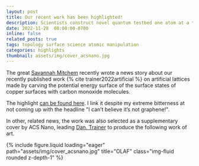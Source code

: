 ```yaml
---
layout: post
title: Our recent work has been highlighted!
description: Scientists construct novel quantum testbed one atom at a time
date: 2022-11-28  08:00:00-0700
inline: false
related_posts: true
tags: topology surface science atomic manipulation
categories: highlights
thumbnail: assets/img/cover_acsnano.jpg
---
```


The great <a href="https://www.linkedin.com/in/savannah-mitchem-35073713b">Savannah Mitchem</a> recently wrote a news story about our  recently published work  {% cite trainer2022artificial %} on artificial lattices made by carving the potential energy surface of the surface states of copper surfaces with carbon monoxide molecules.

The highlight <a href="https://www.anl.gov/article/scientists-construct-novel-quantum-testbed-one-atom-at-a-time"> can be found here</a>. I link it despite my extreme bitterness at not coming up with the headline "I can’t believe it’s not graphene!".

In other, related news, the work was also selected as a supplementary cover by ACS Nano, leading  <a href="https://www.linkedin.com/in/daniel-trainer-800917181">Dan. Trainer</a> to produce the following work of art. 

<div class="row">
    <div class="col-sm mt-3 mt-md-0">
        {% include figure.liquid loading="eager" path="assets/img/cover_acsnano.jpg" title="OLAF" class="img-fluid rounded z-depth-1" %}
    </div>
</div>
